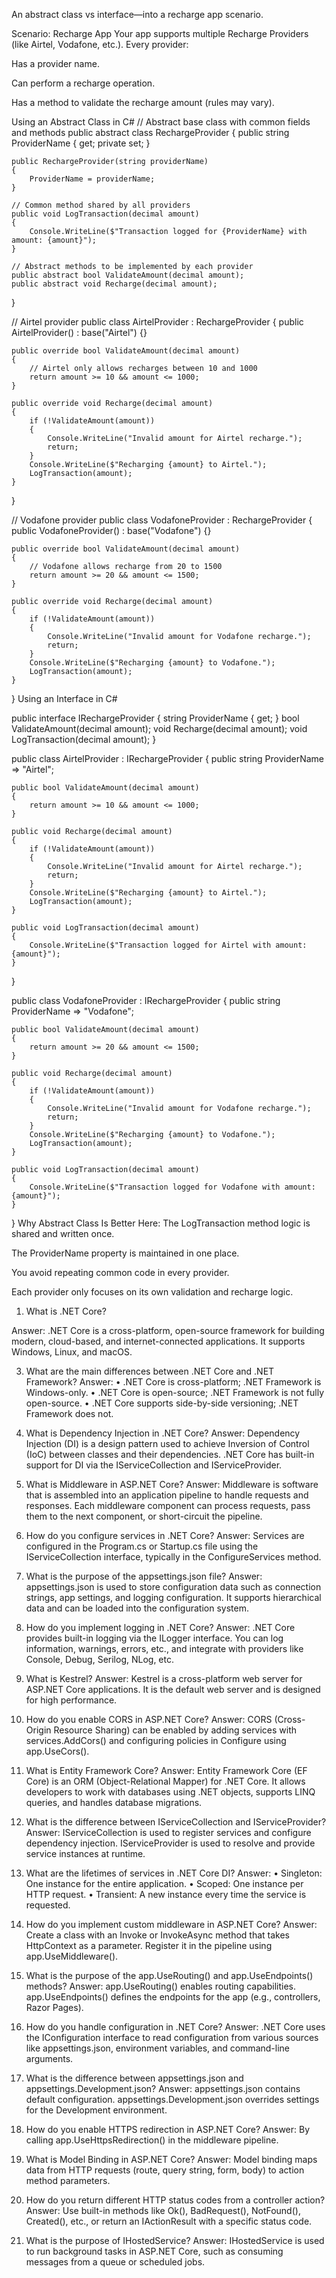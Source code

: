 An abstract class vs interface—into a recharge app scenario.

Scenario: Recharge App
Your app supports multiple Recharge Providers (like Airtel, Vodafone, etc.). Every provider:

Has a provider name.

Can perform a recharge operation.

Has a method to validate the recharge amount (rules may vary).

Using an Abstract Class in C#
// Abstract base class with common fields and methods
public abstract class RechargeProvider
{
    public string ProviderName { get; private set; }

    public RechargeProvider(string providerName)
    {
        ProviderName = providerName;
    }

    // Common method shared by all providers
    public void LogTransaction(decimal amount)
    {
        Console.WriteLine($"Transaction logged for {ProviderName} with amount: {amount}");
    }

    // Abstract methods to be implemented by each provider
    public abstract bool ValidateAmount(decimal amount);
    public abstract void Recharge(decimal amount);
}

// Airtel provider
public class AirtelProvider : RechargeProvider
{
    public AirtelProvider() : base("Airtel") {}

    public override bool ValidateAmount(decimal amount)
    {
        // Airtel only allows recharges between 10 and 1000
        return amount >= 10 && amount <= 1000;
    }

    public override void Recharge(decimal amount)
    {
        if (!ValidateAmount(amount))
        {
            Console.WriteLine("Invalid amount for Airtel recharge.");
            return;
        }
        Console.WriteLine($"Recharging {amount} to Airtel.");
        LogTransaction(amount);
    }
}

// Vodafone provider
public class VodafoneProvider : RechargeProvider
{
    public VodafoneProvider() : base("Vodafone") {}

    public override bool ValidateAmount(decimal amount)
    {
        // Vodafone allows recharge from 20 to 1500
        return amount >= 20 && amount <= 1500;
    }

    public override void Recharge(decimal amount)
    {
        if (!ValidateAmount(amount))
        {
            Console.WriteLine("Invalid amount for Vodafone recharge.");
            return;
        }
        Console.WriteLine($"Recharging {amount} to Vodafone.");
        LogTransaction(amount);
    }
}
Using an Interface in C#

public interface IRechargeProvider
{
    string ProviderName { get; }
    bool ValidateAmount(decimal amount);
    void Recharge(decimal amount);
    void LogTransaction(decimal amount);
}

public class AirtelProvider : IRechargeProvider
{
    public string ProviderName => "Airtel";

    public bool ValidateAmount(decimal amount)
    {
        return amount >= 10 && amount <= 1000;
    }

    public void Recharge(decimal amount)
    {
        if (!ValidateAmount(amount))
        {
            Console.WriteLine("Invalid amount for Airtel recharge.");
            return;
        }
        Console.WriteLine($"Recharging {amount} to Airtel.");
        LogTransaction(amount);
    }

    public void LogTransaction(decimal amount)
    {
        Console.WriteLine($"Transaction logged for Airtel with amount: {amount}");
    }
}

public class VodafoneProvider : IRechargeProvider
{
    public string ProviderName => "Vodafone";

    public bool ValidateAmount(decimal amount)
    {
        return amount >= 20 && amount <= 1500;
    }

    public void Recharge(decimal amount)
    {
        if (!ValidateAmount(amount))
        {
            Console.WriteLine("Invalid amount for Vodafone recharge.");
            return;
        }
        Console.WriteLine($"Recharging {amount} to Vodafone.");
        LogTransaction(amount);
    }

    public void LogTransaction(decimal amount)
    {
        Console.WriteLine($"Transaction logged for Vodafone with amount: {amount}");
    }
}
Why Abstract Class Is Better Here:
The LogTransaction method logic is shared and written once.

The ProviderName property is maintained in one place.

You avoid repeating common code in every provider.

Each provider only focuses on its own validation and recharge logic.


1. What is .NET Core?


Answer:
.NET Core is a cross-platform, open-source framework for building modern, cloud-based, and internet-connected applications. It supports Windows, Linux, and macOS.

3. What are the main differences between .NET Core and .NET Framework?
Answer:
•	.NET Core is cross-platform; .NET Framework is Windows-only.
•	.NET Core is open-source; .NET Framework is not fully open-source.
•	.NET Core supports side-by-side versioning; .NET Framework does not.

4. What is Dependency Injection in .NET Core?
Answer:
Dependency Injection (DI) is a design pattern used to achieve Inversion of Control (IoC) between classes and their dependencies. .NET Core has built-in support for DI via the IServiceCollection and IServiceProvider.

5. What is Middleware in ASP.NET Core?
Answer:
Middleware is software that is assembled into an application pipeline to handle requests and responses. Each middleware component can process requests, pass them to the next component, or short-circuit the pipeline.

6. How do you configure services in .NET Core?
Answer:
Services are configured in the Program.cs or Startup.cs file using the IServiceCollection interface, typically in the ConfigureServices method.

7. What is the purpose of the appsettings.json file?
Answer:
appsettings.json is used to store configuration data such as connection strings, app settings, and logging configuration. It supports hierarchical data and can be loaded into the configuration system.

8. How do you implement logging in .NET Core?
Answer:
.NET Core provides built-in logging via the ILogger<T> interface. You can log information, warnings, errors, etc., and integrate with providers like Console, Debug, Serilog, NLog, etc.

9. What is Kestrel?
Answer:
Kestrel is a cross-platform web server for ASP.NET Core applications. It is the default web server and is designed for high performance.

10. How do you enable CORS in ASP.NET Core?
Answer:
CORS (Cross-Origin Resource Sharing) can be enabled by adding services with services.AddCors() and configuring policies in Configure using app.UseCors().

11. What is Entity Framework Core?
Answer:
Entity Framework Core (EF Core) is an ORM (Object-Relational Mapper) for .NET Core. It allows developers to work with databases using .NET objects, supports LINQ queries, and handles database migrations.

1. What is the difference between IServiceCollection and IServiceProvider?
Answer:
IServiceCollection is used to register services and configure dependency injection. IServiceProvider is used to resolve and provide service instances at runtime.

2. What are the lifetimes of services in .NET Core DI?
Answer:
•	Singleton: One instance for the entire application.
•	Scoped: One instance per HTTP request.
•	Transient: A new instance every time the service is requested.

3. How do you implement custom middleware in ASP.NET Core?
Answer:
Create a class with an Invoke or InvokeAsync method that takes HttpContext as a parameter. Register it in the pipeline using app.UseMiddleware<YourMiddleware>().

4. What is the purpose of the app.UseRouting() and app.UseEndpoints() methods?
Answer:
app.UseRouting() enables routing capabilities. app.UseEndpoints() defines the endpoints for the app (e.g., controllers, Razor Pages).

5. How do you handle configuration in .NET Core?
Answer:
.NET Core uses the IConfiguration interface to read configuration from various sources like appsettings.json, environment variables, and command-line arguments.

6. What is the difference between appsettings.json and appsettings.Development.json?
Answer:
appsettings.json contains default configuration. appsettings.Development.json overrides settings for the Development environment.

7. How do you enable HTTPS redirection in ASP.NET Core?
Answer:
By calling app.UseHttpsRedirection() in the middleware pipeline.

8. What is Model Binding in ASP.NET Core?
Answer:
Model binding maps data from HTTP requests (route, query string, form, body) to action method parameters.

9. How do you return different HTTP status codes from a controller action?
Answer:
Use built-in methods like Ok(), BadRequest(), NotFound(), Created(), etc., or return an IActionResult with a specific status code.

10. What is the purpose of IHostedService?
Answer:
IHostedService is used to run background tasks in ASP.NET Core, such as consuming messages from a queue or scheduled jobs.
